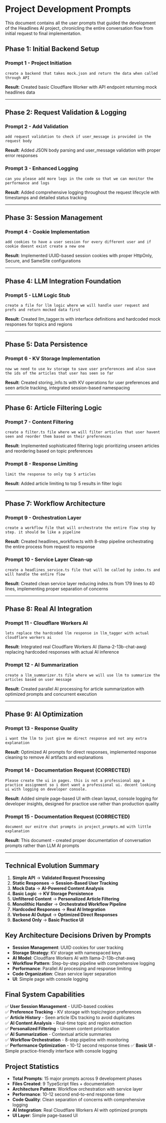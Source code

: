 # Project Development Prompts

This document contains all the user prompts that guided the development of the Headlines AI project, chronicling the entire conversation flow from initial request to final implementation.

## Phase 1: Initial Backend Setup

### Prompt 1 - Project Initiation
```
create a backend that takes mock.json and return the data when called through API
```
**Result**: Created basic Cloudflare Worker with API endpoint returning mock headlines data

---

## Phase 2: Request Validation & Logging  

### Prompt 2 - Add Validation
```
add request validation to check if user_message is provided in the request body
```
**Result**: Added JSON body parsing and user_message validation with proper error responses

### Prompt 3 - Enhanced Logging
```
can you please add more logs in the code so that we can monitor the performance and logs
```
**Result**: Added comprehensive logging throughout the request lifecycle with timestamps and detailed status tracking

---

## Phase 3: Session Management

### Prompt 4 - Cookie Implementation
```
add cookies to have a user session for every different user and if cookie doesnt exist create a new one
```
**Result**: Implemented UUID-based session cookies with proper HttpOnly, Secure, and SameSite configurations

---

## Phase 4: LLM Integration Foundation

### Prompt 5 - LLM Logic Stub
```
create a file for llm logic where we will handle user request and prefs and return mocked data first
```
**Result**: Created llm_tagger.ts with interface definitions and hardcoded mock responses for topics and regions

---

## Phase 5: Data Persistence

### Prompt 6 - KV Storage Implementation  
```
now we need to use kv storage to save user preferences and also save the ids of the articles that user has seen so far
```
**Result**: Created storing_info.ts with KV operations for user preferences and seen article tracking, integrated session-based namespacing

---

## Phase 6: Article Filtering Logic

### Prompt 7 - Content Filtering
```
create a filter.ts file where we will filter articles that user havent seen and reorder them based on their preferences
```
**Result**: Implemented sophisticated filtering logic prioritizing unseen articles and reordering based on topic preferences

### Prompt 8 - Response Limiting
```
limit the response to only top 5 articles
```
**Result**: Added article limiting to top 5 results in filter logic

---

## Phase 7: Workflow Architecture

### Prompt 9 - Orchestration Layer
```
create a workflow file that will orchestrate the entire flow step by step. it should be like a pipeline
```
**Result**: Created headlines_workflow.ts with 8-step pipeline orchestrating the entire process from request to response

### Prompt 10 - Service Layer Clean-up
```
create a headlines_service.ts file that will be called by index.ts and will handle the entire flow
```
**Result**: Created clean service layer reducing index.ts from 179 lines to 40 lines, implementing proper separation of concerns

---

## Phase 8: Real AI Integration

### Prompt 11 - Cloudflare Workers AI
```
lets replace the hardcoded llm response in llm_tagger with actual cloudflare workers ai
```
**Result**: Integrated real Cloudflare Workers AI (llama-2-13b-chat-awq) replacing hardcoded responses with actual AI inference

### Prompt 12 - AI Summarization
```
create a llm_summarizer.ts file where we will use llm to summarize the articles based on user message
```
**Result**: Created parallel AI processing for article summarization with optimized prompts and concurrent execution

---

## Phase 9: AI Optimization

### Prompt 13 - Response Quality
```
i want the llm to just give me direct response and not any extra explanation
```
**Result**: Optimized AI prompts for direct responses, implemented response cleaning to remove AI artifacts and explanations

### Prompt 14 - Documentation Request (CORRECTED)
```
Please create the ui in pages. this is not a professional app a practice assignment so i dont want a professional ui. decent looking ui with logging on developer console.
```
**Result**: Added simple page-based UI with clean layout, console logging for developer insights, designed for practice use rather than production quality

### Prompt 15 - Documentation Request (CORRECTED)
```
document our enitre chat prompts in project_prompts.md with little explanation
```
**Result**: This document - created proper documentation of conversation prompts rather than LLM AI prompts

---

## Technical Evolution Summary

1. **Simple API** → **Validated Request Processing**
2. **Static Responses** → **Session-Based User Tracking** 
3. **Mock Data** → **AI-Powered Content Analysis**
4. **Basic Logic** → **KV Storage Persistence**
5. **Unfiltered Content** → **Personalized Article Filtering**
6. **Monolithic Handler** → **Orchestrated Workflow Pipeline**
7. **Hardcoded Responses** → **Real AI Integration**
8. **Verbose AI Output** → **Optimized Direct Responses**
9. **Backend Only** → **Basic Practice UI**

## Key Architecture Decisions Driven by Prompts

- **Session Management**: UUID cookies for user tracking
- **Storage Strategy**: KV storage with namespaced keys  
- **AI Model**: Cloudflare Workers AI with llama-2-13b-chat-awq
- **Workflow Pattern**: Step-by-step pipeline with comprehensive logging
- **Performance**: Parallel AI processing and response limiting
- **Code Organization**: Clean service layer separation
- **UI**: Simple page with console logging

## Final System Capabilities

✅ **User Session Management** - UUID-based cookies  
✅ **Preference Tracking** - KV storage with topic/region preferences  
✅ **Article History** - Seen article IDs tracking to avoid duplicates  
✅ **AI Content Analysis** - Real-time topic and region extraction  
✅ **Personalized Filtering** - Unseen content prioritization  
✅ **AI Summarization** - Contextual article summaries  
✅ **Workflow Orchestration** - 8-step pipeline with monitoring  
✅ **Performance Optimization** - 10-12 second response times
✅ **Basic UI** - Simple practice-friendly interface with console logging

## Project Statistics

- **Total Prompts**: 15 major prompts across 9 development phases
- **Files Created**: 9 TypeScript files + documentation
- **Architecture Pattern**: Workflow orchestration with service layer
- **Performance**: 10-12 second end-to-end response time
- **Code Quality**: Clean separation of concerns with comprehensive logging
- **AI Integration**: Real Cloudflare Workers AI with optimized prompts
- **UI Layer**: Simple page-based UI